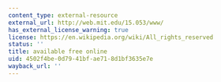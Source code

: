 ```yaml
---
content_type: external-resource
external_url: http://web.mit.edu/15.053/www/
has_external_license_warning: true
license: https://en.wikipedia.org/wiki/All_rights_reserved
status: ''
title: available free online
uid: 4502f4be-0d79-41bf-ae71-8d1bf3635e7e
wayback_url: ''
---
```

